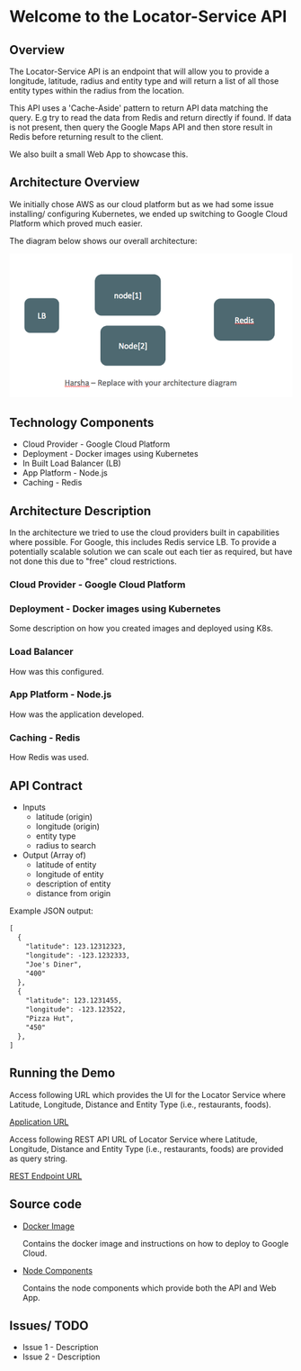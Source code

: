 # Welcome to the Locator-Service API

## Overview
The Locator-Service API is an endpoint that will allow you to provide a longitude, latitude, radius and entity type and will return a list of all those entity types within the radius from the location.

This API uses a 'Cache-Aside' pattern to return API data matching the query. E.g try to read the data from Redis and return directly if found.  If data is not present, then query the Google Maps API and then store result in Redis before returning result to the client.

We also built a small Web App to showcase this.

## Architecture Overview

We initially chose AWS as our cloud platform but as we had some issue installing/ configuring Kubernetes, we ended up switching to Google Cloud Platform which proved much easier.

The diagram below shows our overall architecture:

![Architecture](images/architecture.png)

## Technology Components

- Cloud Provider - Google Cloud Platform
- Deployment - Docker images using Kubernetes
- In Built Load Balancer (LB)
- App Platform - Node.js
- Caching - Redis

## Architecture Description
In the architecture we tried to use the cloud providers built in capabilities where possible. For Google, this includes Redis service LB.  To provide a potentially scalable solution we can scale out each tier as required, but have not done this due to "free" cloud restrictions.

### Cloud Provider - Google Cloud Platform

### Deployment - Docker images using Kubernetes

Some description on how you created images and deployed using K8s.

### Load Balancer

How was this configured.

### App Platform - Node.js

How was the application developed.

### Caching - Redis

How Redis was used.

## API Contract

- Inputs
  - latitude   (origin)
  - longitude  (origin)
  - entity type
  - radius to search
- Output (Array of)
  - latitude of entity
  - longitude of entity
  - description of entity
  - distance from origin


Example JSON output:

```
[
  {
    "latitude": 123.12312323,
    "longitude": -123.1232333,
    "Joe's Diner",
    "400"
  },
  {
    "latitude": 123.1231455,
    "longitude": -123.123522,
    "Pizza Hut",
    "450"
  },
]
```


## Running the Demo

Access following URL which provides the UI for the Locator Service where Latitude, Longitude, Distance and Entity Type (i.e., restaurants, foods).

   [Application URL](http://35.184.17.6:8090/locatorui)
   
Access following REST API URL of Locator Service where Latitude, Longitude, Distance and Entity Type (i.e., restaurants, foods) are provided as query string.

  [REST Endpoint URL](http://35.184.17.6:8090/locator?lat=-33.8708202&long=151.1994884&distance=500&entity_key=restaurant)

## Source code

- [Docker Image](docker-image)

  Contains the docker image and instructions on how to deploy to Google Cloud.

- [Node Components](node-server)

  Contains the node components which provide both the API and Web App.


## Issues/ TODO

* Issue 1 - Description
* Issue 2 - Description
